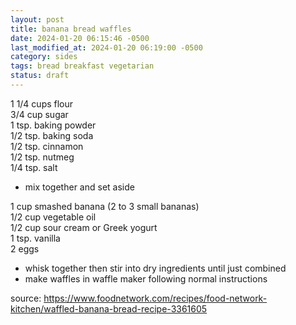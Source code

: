 ```yaml
---
layout: post
title: banana bread waffles
date: 2024-01-20 06:15:46 -0500
last_modified_at: 2024-01-20 06:19:00 -0500
category: sides
tags: bread breakfast vegetarian
status: draft
---
```


1 1/4 cups flour  
3/4 cup sugar  
1 tsp. baking powder  
1/2 tsp. baking soda  
1/2 tsp. cinnamon  
1/2 tsp. nutmeg  
1/4 tsp. salt  
* mix together and set aside

1 cup smashed banana (2 to 3 small bananas)  
1/2 cup vegetable oil  
1/2 cup sour cream or Greek yogurt  
1 tsp. vanilla  
2 eggs  
* whisk together then stir into dry ingredients until just combined
* make waffles in waffle maker following normal instructions

source: <https://www.foodnetwork.com/recipes/food-network-kitchen/waffled-banana-bread-recipe-3361605>
